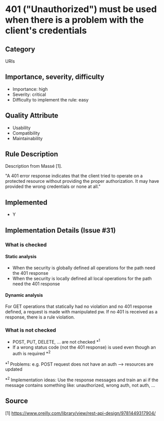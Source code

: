 # 401 ("Unauthorized") must be used when there is a problem with the client's credentials
## Category
URIs

## Importance, severity, difficulty
* Importance: high
* Severity: critical
* Difficulty to implement the rule: easy

## Quality Attribute
* Usability
* Compatibility
* Maintainability

## Rule Description
Description from Massé [1].

"A 401 error response indicates that the client tried to operate on a protected resource without providing the proper authorization. It may have provided the wrong credentials or none at all."

## Implemented
* Y

## Implementation Details (Issue #31)
### What is checked
#### Static analysis
* When the security is globally defined all operations for the path need the 401 response
* When the security is locally defined all local operations for the path need the 401 response

#### Dynamic analysis
For GET operations that statically had no violation and no 401 response defined, a request is made with manipulated pw. If no 401 is received as a response, there is a rule violation.

### What is not checked
* POST, PUT, DELETE, ... are not checked *<sup>1</sup>
* If a wrong status code (not the 401 response) is used even though an auth is required *<sup>2</sup>

*<sup>1</sup> Problems: e.g. POST request does not have an auth --> resources are updated

*<sup>2</sup> Implementation ideas: Use the response messages and train an ai if the message contains something like: unauthorized, wrong auth, not auth, ...

## Source

[1] https://www.oreilly.com/library/view/rest-api-design/9781449317904/
